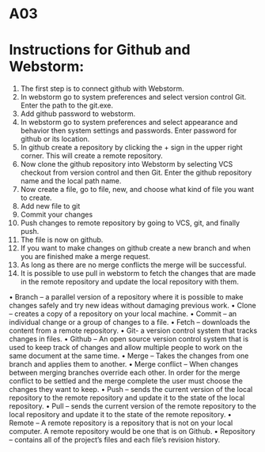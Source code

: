 # A03

# Instructions for Github and Webstorm:  
1. The first step is to connect github with Webstorm.
1. In webstorm go to system preferences and select version control Git. Enter the path to the git.exe.
1. Add github password to webstorm.
1. In webstorm go to system preferences and select appearance and behavior then system settings and passwords. Enter password for github or its location.
1. In github create a repository by clicking the + sign in the upper right corner. This will create a remote repository.
1. Now clone the github repository into Webstorm by selecting VCS checkout from version control and then Git. Enter the github repository name and the local path name.
1. Now create a file, go to file, new, and choose what kind of file you want to create.
1. Add new file to git
1. Commit your changes
1. Push changes to remote repository by going to VCS, git, and finally push.
1. The file is now on github.
1. If you want to make changes on github create a new branch and when you are finished make a merge request.
1. As long as there are no merge conflicts the merge will be successful.
1. It is possible to use pull in webstorm to fetch the changes that are made in the remote repository and update the local repository with them.


•	Branch – a parallel version of a repository where it is possible to make changes safely and try new ideas without damaging previous work.
•	Clone – creates a copy of a repository on your local machine.
•	Commit – an individual change or a group of changes to a file.
•	Fetch – downloads the content from a remote repository.
•	Git- a version control system that tracks changes in files.
•	Github – An open source version control system that is used to keep track of changes and allow multiple people to work on the same document at the same time.
•	Merge – Takes the changes from one branch and applies them to another.
•	Merge conflict – When changes between merging branches override each other. In order for the merge conflict to be settled and the merge complete the user must choose the changes they want to keep.
•	Push – sends the current version of the local repository to the remote repository and update it to the state of the local repository.
•	Pull – sends the current version of the remote repository to the local repository and update it to the state of the remote repository.
•	Remote – A remote repository is a repository that is not on your local computer. A remote repository would be one that is on Github.
•	Repository – contains all of the project’s files and each file’s revision history.
